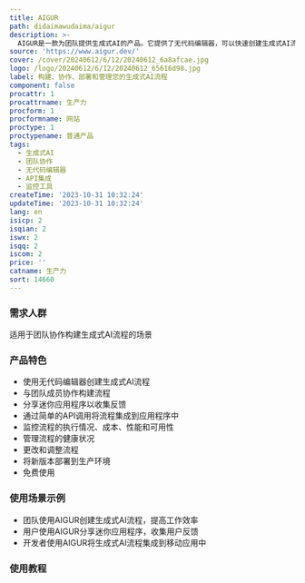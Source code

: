 ```yaml
---
title: AIGUR
path: didaimawudaima/aigur
description: >-
  AIGUR是一款为团队提供生成式AI的产品。它提供了无代码编辑器，可以快速创建生成式AI流程，支持预定义模板和自定义配置。团队成员可以在无代码编辑器中协作构建流程，并使用类似Figma的协作工具。用户可以分享自动生成的迷你应用程序，以收集反馈。AIGUR还提供简单的API调用，将流程集成到任何Web或移动应用程序中。此外，AIGUR还提供监控工具，帮助用户了解流程的执行情况、成本、性能和可用性。用户可以管理流程的健康状况，禁止滥用者、限制访问速率、限制特定地理区域等。用户还可以在不影响生产的情况下更改和调整流程，并在测试和批准后将新版本部署到生产环境。AIGUR是一款免费的产品，无需信用卡即可开始使用。
source: 'https://www.aigur.dev/'
cover: /cover/20240612/6/12/20240612_6a8afcae.jpg
logo: /logo/20240612/6/12/20240612_65616d98.jpg
label: 构建、协作、部署和管理您的生成式AI流程
component: false
procattr: 1
procattrname: 生产力
procform: 1
procformname: 网站
proctype: 1
proctypename: 普通产品
tags:
  - 生成式AI
  - 团队协作
  - 无代码编辑器
  - API集成
  - 监控工具
createTime: '2023-10-31 10:32:24'
updateTime: '2023-10-31 10:32:24'
lang: en
isicp: 2
isqian: 2
iswx: 2
isqq: 2
iscom: 2
price: ''
catname: 生产力
sort: 14660
---
```




### 需求人群
适用于团队协作构建生成式AI流程的场景

### 产品特色
- 使用无代码编辑器创建生成式AI流程
- 与团队成员协作构建流程
- 分享迷你应用程序以收集反馈
- 通过简单的API调用将流程集成到应用程序中
- 监控流程的执行情况、成本、性能和可用性
- 管理流程的健康状况
- 更改和调整流程
- 将新版本部署到生产环境
- 免费使用

### 使用场景示例
- 团队使用AIGUR创建生成式AI流程，提高工作效率
- 用户使用AIGUR分享迷你应用程序，收集用户反馈
- 开发者使用AIGUR将生成式AI流程集成到移动应用中

### 使用教程


  
